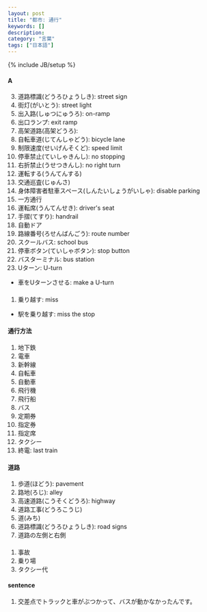 ```yaml
---
layout: post
title: "都市: 通行"
keywords: []
description: 
category: "言葉"
tags: ["日本語"]
---
```

{% include JB/setup %}

#### A
3. 道路標識(どうろひょうしき): street sign
4. 街灯(がいとう): street light
2. 出入路(しゅつにゅうろ): on-ramp
3. 出口ランプ: exit ramp
3. 高架道路(高架どうろ): 
4. 自転車道(じてんしゃどう): bicycle lane
4. 制限速度(せいげんそくど): speed limit
5. 停車禁止(ていしゃきんし): no stopping
6. 右折禁止(うせつきんし): no right turn
8. 運転する(うんてんする)
1. 交通巡査(じゅんさ)
2. 身体障害者駐車スペース(しんたいしょうがいしゃ): disable parking
3. 一方通行
4. 運転席(うんてんせき): driver's seat
5. 手摺(てすり): handrail
6. 自動ドア
7. 路線番号(ろせんばんごう): route number
8. スクールバス: school bus
9. 停車ボタン(ていしゃボタン): stop button
1. バスターミナル: bus station
2. Uターン: U-turn
- 車をUターンさせる: make a U-turn


####
1. 乗り越す: miss
- 駅を乗り越す: miss the stop





#### 通行方法
1. 地下鉄
2. 電車
3. 新幹線
4. 自転車
5. 自動車
6. 飛行機
7. 飛行船
8. バス
9. 定期券
1. 指定券
2. 指定席
3. タクシー
4. 終電: last train

#### 道路
1. 歩道(ほどう): pavement
2. 路地(ろじ): alley
3. 高速道路(こうそくどうろ): highway
4. 道路工事(どうろこうじ)
5. 道(みち)
6. 道路標識(どうろひょうしき): road signs
7. 道路の左側と右側

####
1. 事故 
3. 乗り場
4. タクシー代

#### sentence
1. 交差点でトラックと車がぶつかって、バスが動かなかったんです。

